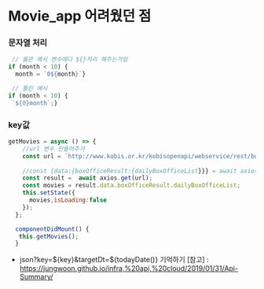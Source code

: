 # Movie_app 어려웠던 점

### 문자열 처리

```javascript
 // 옳은 예시 변수에다 ${}처리 해주는거임     
if (month < 10) {
  month = `0${month}`}

 // 틀린 예시
if (month < 10) {
 `${0}month`;}

```

### key값 

```javascript
getMovies = async () => {
    //url 변수 만들어주기 
    const url = `http://www.kobis.or.kr/kobisopenapi/webservice/rest/boxoffice/searchDailyBoxOfficeList.json?sort_by=rating&key=${key}&targetDt=${todayDate()}`;
    
    //const {data:{boxOfficeResult:{dailyBoxOfficeList}}} = await axios.get(url); 해줘도댐, 변수명은 dailyBoxOfficeList
    const result =  await axios.get(url);
    const movies = result.data.boxOfficeResult.dailyBoxOfficeList;
    this.setState({
      movies,isLoading:false
    });
  };

  componentDidMount() {
   this.getMovies();
  }
```
- json?key=${key}&targetDt=${todayDate()} 기억하기
[참고] : https://jungwoon.github.io/infra,%20api,%20cloud/2019/01/31/Api-Summary/
